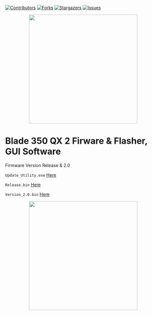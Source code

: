 <a name="readme-top"></a>

[![Contributors][contributors-shield]][contributors-url]
[![Forks][forks-shield]][forks-url]
[![Stargazers][stars-shield]][stars-url]
[![Issues][issues-shield]][issues-url]


<p align="center">
  <img src="https://www.bedienungsanleitu.ng/thumbs/brands/l/1882-blade_logo.webp" width="350">





# Blade 350 QX 2 Firware & Flasher, GUI Software
Firmware Version Release & 2.0

`Update_Utility.exe`  [Here](https://github.com/DarkNinja-Lab/Ender-3-4.2.2-Firmware/releases/download/Release/Ender3_4.2.2-HappyNET_Firmware.bin)

`Release.bin`  [Here](https://github.com/DarkNinja-Lab/Ender-3-4.2.2-Firmware/releases/download/Release/Ender3_4.2.2-HappyNET_Firmware.bin)

`Version_2.0.bin`  [Here](https://github.com/DarkNinja-Lab/Ender-3-4.2.2-Firmware/releases/download/Release/Ender3_4.2.2-HappyNET_Firmware.bin)

<p align="center">
  <img src="https://www.digitaltrends.com/wp-content/uploads/2014/01/BLH7800_accessories.jpg?fit=1500%2C1000&p=1" width="350">


<!-- MARKDOWN LINKS & IMAGES -->

[contributors-shield]: https://img.shields.io/github/contributors/DarkNinja-Lab/Blade-350-QX-Programmer.svg?style=for-the-badge

[contributors-url]: https://github.com/DarkNinja-Lab/Blade-350-QX-Programmer/graphs/contributors



[forks-shield]: https://img.shields.io/github/forks/DarkNinja-Lab/Blade-350-QX-Programmer.svg?style=for-the-badge

[forks-url]: https://github.com/DarkNinja-Lab/Blade-350-QX-Programmer/network/members



[stars-shield]: https://img.shields.io/github/stars/DarkNinja-Lab/Blade-350-QX-Programmer.svg?style=for-the-badge
[stars-url]: https://github.com/DarkNinja-Lab/Blade-350-QX-Programmer/stargazers
[issues-shield]: https://img.shields.io/github/issues/DarkNinja-Lab/Blade-350-QX-Programmer.svg?style=for-the-badge
[issues-url]: https://github.com/DarkNinja-Lab/Blade-350-QX-Programmer/issues
[license-shield]: https://img.shields.io/github/license/DarkNinja-Lab/Blade-350-QX-Programmer.svg?style=for-the-badge
[license-url]: https://github.com/DarkNinja-Lab/Blade-350-QX-Programmer/blob/master/LICENSE.txt
[linkedin-shield]: https://img.shields.io/badge/-LinkedIn-black.svg?style=for-the-badge&logo=linkedin&colorB=555
[linkedin-url]: https://linkedin.com/in/DarkNinja-Lab
[product-screenshot]: images/screenshot.png
[Next.js]: https://img.shields.io/badge/next.js-000000?style=for-the-badge&logo=nextdotjs&logoColor=white
[Next-url]: https://nextjs.org/
[React.js]: https://img.shields.io/badge/React-20232A?style=for-the-badge&logo=react&logoColor=61DAFB
[React-url]: https://reactjs.org/
[Vue.js]: https://img.shields.io/badge/Vue.js-35495E?style=for-the-badge&logo=vuedotjs&logoColor=4FC08D
[Vue-url]: https://vuejs.org/
[Angular.io]: https://img.shields.io/badge/Angular-DD0031?style=for-the-badge&logo=angular&logoColor=white
[Angular-url]: https://angular.io/
[Svelte.dev]: https://img.shields.io/badge/Svelte-4A4A55?style=for-the-badge&logo=svelte&logoColor=FF3E00
[Svelte-url]: https://svelte.dev/
[Laravel.com]: https://img.shields.io/badge/Laravel-FF2D20?style=for-the-badge&logo=laravel&logoColor=white
[Laravel-url]: https://laravel.com
[Bootstrap.com]: https://img.shields.io/badge/Bootstrap-563D7C?style=for-the-badge&logo=bootstrap&logoColor=white
[Bootstrap-url]: https://getbootstrap.com
[JQuery.com]: https://img.shields.io/badge/jQuery-0769AD?style=for-the-badge&logo=jquery&logoColor=white
[JQuery-url]: https://jquery.com 